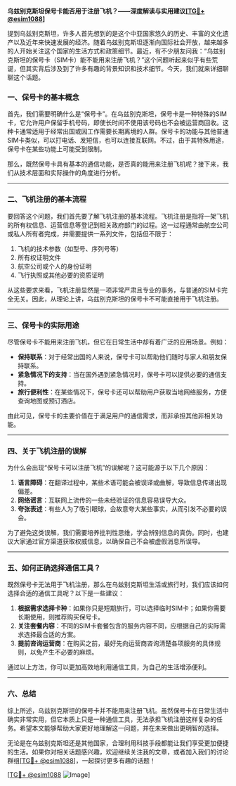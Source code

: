**乌兹别克斯坦保号卡能否用于注册飞机？——深度解读与实用建议[[TG💪+ @esim1088](https://t.me/s/esim1088)]**

提到乌兹别克斯坦，许多人首先想到的是这个中亚国家悠久的历史、丰富的文化遗产以及近年来快速发展的经济。随着乌兹别克斯坦逐渐向国际社会开放，越来越多的人开始关注这个国家的生活方式和政策细节。最近，有不少朋友问我：“乌兹别克斯坦的保号卡（SIM卡）能不能用来注册飞机？”这个问题听起来似乎有些荒诞，但其实背后涉及到了许多有趣的背景知识和技术细节。今天，我们就来详细聊聊这个话题。

### 一、保号卡的基本概念

首先，我们需要明确什么是“保号卡”。在乌兹别克斯坦，保号卡是一种特殊的SIM卡，它允许用户保留手机号码，即使长时间不使用该号码也不会被运营商回收。这种卡通常适用于经常出国或因工作需要长期离境的人群。保号卡的功能与其他普通SIM卡类似，可以打电话、发短信，也可以连接互联网。不过，由于其特殊用途，保号卡在某些功能上可能受到限制。

那么，既然保号卡具有基本的通信功能，是否真的能用来注册飞机呢？接下来，我们从技术层面和实际操作的角度进行分析。

---

### 二、飞机注册的基本流程

要回答这个问题，我们首先要了解飞机注册的基本流程。飞机注册是指将一架飞机的所有权信息、运营信息等登记到相关政府部门的过程。这一过程通常由航空公司或私人所有者完成，并需要提供一系列文件，包括但不限于：

1. 飞机的技术参数（如型号、序列号等）
2. 所有权证明文件
3. 航空公司或个人的身份证明
4. 飞行执照或其他必要的资质证明

从这些要求来看，飞机注册显然是一项非常严肃且专业的事务，与普通的SIM卡完全无关。因此，从理论上讲，乌兹别克斯坦的保号卡不可能直接用于飞机注册。

---

### 三、保号卡的实际用途

尽管保号卡不能用来注册飞机，但它在日常生活中却有着广泛的应用场景。例如：

- **保持联系**：对于经常出国的人来说，保号卡可以帮助他们随时与家人和朋友保持联系。
- **紧急情况下的支持**：当在国外遇到紧急情况时，保号卡可以提供必要的通信支持。
- **旅行便利性**：在某些情况下，保号卡还可以帮助用户获取当地网络服务，方便查询地图或预订酒店。

由此可见，保号卡的主要价值在于满足用户的通信需求，而非承担其他非相关功能。

---

### 四、关于飞机注册的误解

为什么会出现“保号卡可以注册飞机”的误解呢？这可能源于以下几个原因：

1. **语言障碍**：在翻译过程中，某些术语可能会被误译或曲解，导致信息传递出现偏差。
2. **网络谣言**：互联网上流传的一些未经验证的信息容易误导大众。
3. **夸张表述**：有些人为了吸引眼球，会故意夸大某些事实，从而引发不必要的误会。

为了避免这类误解，我们需要培养批判性思维，学会辨别信息的真伪。同时，也建议大家通过官方渠道获取权威信息，以确保自己不会被虚假消息所误导。

---

### 五、如何正确选择通信工具？

既然保号卡无法用于飞机注册，那么在乌兹别克斯坦生活或旅行时，我们应该如何选择合适的通信工具呢？以下是一些建议：

1. **根据需求选择卡种**：如果你只是短期旅行，可以选择临时SIM卡；如果你需要长期使用，则推荐购买保号卡。
2. **关注套餐内容**：不同的SIM卡套餐包含的服务内容不同，应根据自己的实际需求选择最合适的方案。
3. **提前咨询运营商**：在购买之前，最好先向运营商咨询清楚各项服务的具体规则，以免产生不必要的麻烦。

通过以上方法，你可以更加高效地利用通信工具，为自己的生活增添便利。

---

### 六、总结

综上所述，乌兹别克斯坦的保号卡并不能用来注册飞机。虽然保号卡在日常生活中确实非常实用，但它本质上只是一种通信工具，无法承担飞机注册这样复杂的任务。希望本文能够帮助大家更好地理解这一问题，并在未来做出更明智的选择。

无论是在乌兹别克斯坦还是其他国家，合理利用科技手段都能让我们享受更加便捷的生活。如果你对相关话题感兴趣，欢迎继续关注我的文章，或者加入我们的讨论群组[[TG💪+ @esim1088](https://t.me/s/esim1088)]，一起探讨更多有趣的话题！

[[TG💪+ @esim1088](https://t.me/s/esim1088) ![Image](https://i.postimg.cc/4NQfJmqS/Snipaste-2025-05-13-00-14-12.png)]